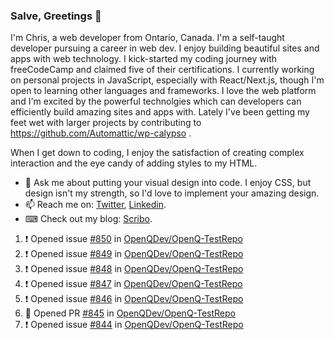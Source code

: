 ### Salve, Greetings 👋

I'm Chris, a web developer from Ontario, Canada. I'm a self-taught developer pursuing a career in web dev. I enjoy building beautiful sites and apps with web technology.
I kick-started my coding journey with freeCodeCamp and claimed five of their certifications.  I currently working on personal projects in JavaScript, especially with React/Next.js, though I'm open to learning other languages and frameworks. I love the web platform and I'm excited by the powerful technolgies which can developers can efficiently build amazing sites and apps with. Lately I've been getting my feet wet with larger projects by contributing to https://github.com/Automattic/wp-calypso .

When I get down to coding, I enjoy the satisfaction of creating complex interaction and the eye candy of adding styles to my HTML. 

- 💬 Ask me about putting your visual design into code. I enjoy CSS, but design isn't my strength, so I'd love to implement your amazing design.
- 📫 Reach me on: [Twitter](https://twitter.com/Christo28120856), [Linkedin](https://www.linkedin.com/in/christopher-stevers-07b9a5204/).
- ⌨ Check out my blog: [Scribo](https://christopherstevers.cf).
<!--
**Christopher-Stevers/Christopher-Stevers** is a ✨ _special_ ✨ repository because its `README.md` (this file) appears on your GitHub profile.

Here are some ideas to get you started:

- 🔭 I’m currently working on ...
- 🌱 I’m currently learning ...
- 👯 I’m looking to collaborate on ...
- 🤔 I’m looking for help with ...
- 😄 Pronouns: ...
- ⚡ Fun fact: ...
-->

<!--START_SECTION:activity-->
1. ❗️ Opened issue [#850](https://github.com/OpenQDev/OpenQ-TestRepo/issues/850) in [OpenQDev/OpenQ-TestRepo](https://github.com/OpenQDev/OpenQ-TestRepo)
2. ❗️ Opened issue [#849](https://github.com/OpenQDev/OpenQ-TestRepo/issues/849) in [OpenQDev/OpenQ-TestRepo](https://github.com/OpenQDev/OpenQ-TestRepo)
3. ❗️ Opened issue [#848](https://github.com/OpenQDev/OpenQ-TestRepo/issues/848) in [OpenQDev/OpenQ-TestRepo](https://github.com/OpenQDev/OpenQ-TestRepo)
4. ❗️ Opened issue [#847](https://github.com/OpenQDev/OpenQ-TestRepo/issues/847) in [OpenQDev/OpenQ-TestRepo](https://github.com/OpenQDev/OpenQ-TestRepo)
5. ❗️ Opened issue [#846](https://github.com/OpenQDev/OpenQ-TestRepo/issues/846) in [OpenQDev/OpenQ-TestRepo](https://github.com/OpenQDev/OpenQ-TestRepo)
6. 💪 Opened PR [#845](https://github.com/OpenQDev/OpenQ-TestRepo/pull/845) in [OpenQDev/OpenQ-TestRepo](https://github.com/OpenQDev/OpenQ-TestRepo)
7. ❗️ Opened issue [#844](https://github.com/OpenQDev/OpenQ-TestRepo/issues/844) in [OpenQDev/OpenQ-TestRepo](https://github.com/OpenQDev/OpenQ-TestRepo)
<!--END_SECTION:activity-->
